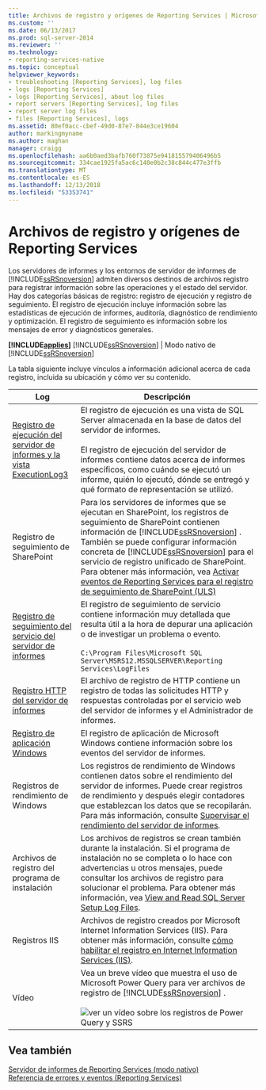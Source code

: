 ```yaml
---
title: Archivos de registro y orígenes de Reporting Services | Microsoft Docs
ms.custom: ''
ms.date: 06/13/2017
ms.prod: sql-server-2014
ms.reviewer: ''
ms.technology:
- reporting-services-native
ms.topic: conceptual
helpviewer_keywords:
- troubleshooting [Reporting Services], log files
- logs [Reporting Services]
- logs [Reporting Services], about log files
- report servers [Reporting Services], log files
- report server log files
- files [Reporting Services], logs
ms.assetid: 80ef0acc-cbef-49d0-87e7-844e3ce19604
author: markingmyname
ms.author: maghan
manager: craigg
ms.openlocfilehash: aa6b0aed3bafb760f73875e941815579406496b5
ms.sourcegitcommit: 334cae1925fa5ac6c140e0b2c38c844c477e3ffb
ms.translationtype: MT
ms.contentlocale: es-ES
ms.lasthandoff: 12/13/2018
ms.locfileid: "53353741"
---
```

# <a name="reporting-services-log-files-and-sources"></a>Archivos de registro y orígenes de Reporting Services
  Los servidores de informes y los entornos de servidor de informes de [!INCLUDE[ssRSnoversion](../../../includes/ssrsnoversion-md.md)] admiten diversos destinos de archivos registro para registrar información sobre las operaciones y el estado del servidor. Hay dos categorías básicas de registro: registro de ejecución y registro de seguimiento. El registro de ejecución incluye información sobre las estadísticas de ejecución de informes, auditoría, diagnóstico de rendimiento y optimización. El registro de seguimiento es información sobre los mensajes de error y diagnósticos generales.  
  
 **[!INCLUDE[applies](../../includes/applies-md.md)]**  [!INCLUDE[ssRSnoversion](../../../includes/ssrsnoversion-md.md)] | Modo nativo de [!INCLUDE[ssRSnoversion](../../../includes/ssrsnoversion-md.md)]   
  
 La tabla siguiente incluye vínculos a información adicional acerca de cada registro, incluida su ubicación y cómo ver su contenido.  
  
|Log|Descripción|  
|---------|-----------------|  
|[Registro de ejecución del servidor de informes y la vista ExecutionLog3](report-server-executionlog-and-the-executionlog3-view.md)|El registro de ejecución es una vista de SQL Server almacenada en la base de datos del servidor de informes.<br /><br /> El registro de ejecución del servidor de informes contiene datos acerca de informes específicos, como cuándo se ejecutó un informe, quién lo ejecutó, dónde se entregó y qué formato de representación se utilizó.|  
|Registro de seguimiento de SharePoint|Para los servidores de informes que se ejecutan en SharePoint, los registros de seguimiento de SharePoint contienen información de [!INCLUDE[ssRSnoversion](../../../includes/ssrsnoversion-md.md)] . También se puede configurar información concreta de [!INCLUDE[ssRSnoversion](../../../includes/ssrsnoversion-md.md)] para el servicio de registro unificado de SharePoint. Para obtener más información, vea [Activar eventos de Reporting Services para el registro de seguimiento de SharePoint &#40;ULS&#41;](turn-on-reporting-services-events-for-the-sharepoint-trace-log-uls.md)|  
|[Registro de seguimiento del servicio del servidor de informes](report-server-service-trace-log.md)|El registro de seguimiento de servicio contiene información muy detallada que resulta útil a la hora de depurar una aplicación o de investigar un problema o evento.<br /><br /> `C:\Program Files\Microsoft SQL Server\MSRS12.MSSQLSERVER\Reporting Services\LogFiles`|  
|[Registro HTTP del servidor de informes](report-server-http-log.md)|El archivo de registro de HTTP contiene un registro de todas las solicitudes HTTP y respuestas controladas por el servicio web del servidor de informes y el Administrador de informes.|  
|[Registro de aplicación Windows](windows-application-log.md)|El registro de aplicación de Microsoft Windows contiene información sobre los eventos del servidor de informes.|  
|Registros de rendimiento de Windows|Los registros de rendimiento de Windows contienen datos sobre el rendimiento del servidor de informes. Puede crear registros de rendimiento y después elegir contadores que establezcan los datos que se recopilarán. Para más información, consulte [Supervisar el rendimiento del servidor de informes](monitoring-report-server-performance.md).|  
|Archivos de registro del programa de instalación|Los archivos de registros se crean también durante la instalación. Si el programa de instalación no se completa o lo hace con advertencias u otros mensajes, puede consultar los archivos de registro para solucionar el problema. Para obtener más información, vea [View and Read SQL Server Setup Log Files](../../database-engine/install-windows/view-and-read-sql-server-setup-log-files.md).|  
|Registros IIS|Archivos de registro creados por Microsoft Internet Information Services (IIS). Para obtener más información, consulte [cómo habilitar el registro en Internet Information Services (IIS)](https://support.microsoft.com/kb/313437).|  
|Vídeo|Vea un breve vídeo que muestra el uso de Microsoft Power Query para ver archivos de registro de [!INCLUDE[ssRSnoversion](../../../includes/ssrsnoversion-md.md)] .<br /><br /> ![ver un vídeo sobre los registros de Power Query y SSRS](../media/generic-video-thumbnail.png "ver un vídeo sobre los registros de Power Query y SSRS")|  
  
## <a name="see-also"></a>Vea también  
 [Servidor de informes de Reporting Services &#40;modo nativo&#41;](reporting-services-report-server-native-mode.md)   
 [Referencia de errores y eventos &#40;Reporting Services&#41;](../troubleshooting/errors-and-events-reference-reporting-services.md)  
  
  
